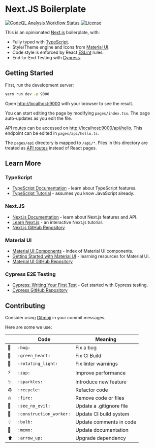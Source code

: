 # Next.JS Boilerplate

[![CodeQL Analysis Workflow Status](https://github.com/Rethunk-Tech/nextjs-boilerplate/actions/workflows/codeql-analysis.yml/badge.svg)](https://github.com/Rethunk-Tech/nextjs-boilerplate/actions)
[![License](https://badgen.net/badge/License/CC-BY-NC-SA-2.0/blue)](https://github.com/Rethunk-Tech/nextjs-boilerplate/blob/main/LICENSE.txt)

This is an opinionated [Next.js](https://nextjs.org/) boilerplate, with:

- Fully typed with [TypeScript](https://www.typescriptlang.org/).
- Style/Theme engine and Icons from [Material UI](https://mui.com/).
- Code style is enforced by React [ESLint](https://eslint.org/) rules.
- End-to-End Testing with [Cypress](https://www.cypress.io/).

## Getting Started

First, run the development server:

```bash
yarn run dev -p 9000
```

Open [http://localhost:9000](http://localhost:9000) with your browser to see the result.

You can start editing the page by modifying `pages/index.tsx`. The page auto-updates as you edit the file.

[API routes](https://nextjs.org/docs/api-routes/introduction) can be accessed on [http://localhost:9000/api/hello](http://localhost:9000/api/hello). This endpoint can be edited in `pages/api/hello.ts`.

The `pages/api` directory is mapped to `/api/*`. Files in this directory are treated as [API routes](https://nextjs.org/docs/api-routes/introduction) instead of React pages.

## Learn More

### TypeScript

- [TypeScript Documentation](https://www.typescriptlang.org/docs/) - learn about TypeScript features.
- [TypeScript Tutorial](https://www.typescripttutorial.net/) - assumes you know JavaScript already.

### Next.JS

- [Next.js Documentation](https://nextjs.org/docs) - learn about Next.js features and API.
- [Learn Next.js](https://nextjs.org/learn) - an interactive Next.js tutorial.
- [Next.js GitHub Repository](https://github.com/vercel/next.js/)

### Material UI

- [Material UI Components](https://mui.com/material-ui/) - index of Material UI components.
- [Getting Started with Material UI](https://mui.com/material-ui/getting-started/learn/) - learning resources for Material UI.
- [Material UI GitHub Repository](https://github.com/mui/material-ui)

### Cypress E2E Testing

- [Cypress: Writing Your First Test](https://docs.cypress.io/guides/getting-started/writing-your-first-test) - Get started with Cypress testing.
- [Cypress GitHub Repository](https://github.com/cypress-io/cypress)

## Contributing

Consider using [Gitmoji](htpps://gitmoji.dev) in your commit messages.

Here are some we use:

||Code|Meaning
|-|-|-|
| :bug: | `:bug:` | Fix a bug
| :green_heart: | `:green_heart:` | Fix CI Build
| :rotating_light: | `:rotating_light:` | Fix linter warnings
| :zap: | `:zap:` | Improve performance
| :sparkles: | `:sparkles:` | Introduce new feature
| :recycle: | `:recycle:` | Refactor code
| :fire: | `:fire:` | Remove code or files
| :see_no_evil: | `:see_no_evil:` | Update a .gitignore file
| :construction_worker: | `:construction_worker:` | Update CI build system
| :bulb: | `:bulb:` | Update comments in code
| :memo: | `:memo:` | Update documentation
| :arrow_up: | `:arrow_up:` | Upgrade dependency
